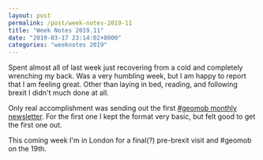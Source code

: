 ```yaml
---
layout: post
permalink: /post/week-notes-2019-11
title: "Week Notes 2019.11"
date: "2019-03-17 23:14:02+0000"
categories: "weeknotes 2019"
---
```


  Spent almost all of last week just recovering from a cold and 
  completely wrenching my back. Was a very humbling week, but I am happy to 
  report that I am feeling great. Other than laying in bed, reading, and 
  following brexit I didn't much done at all. 

  Only real accomplishment was sending out the first 
  [#geomob monthly newsletter](https://thegeomob.com/mailing-list). 
  For the first one I kept the format very basic, but felt good to get the 
  first one out.

  This coming week I'm in London for a final(?) pre-brexit visit and #geomob 
  on the 19th.







